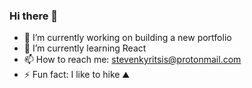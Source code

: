 ### Hi there 👋

- 🔭 I’m currently working on building a new portfolio
- 🌱 I’m currently learning React
- 📫 How to reach me: <a href="mailto:stevenkyritsis@protonmail.com">stevenkyritsis@protonmail.com</a>
- ⚡ Fun fact: I like to hike ⛰️

<!--
**stevenkyritsis/stevenkyritsis** is a ✨ _special_ ✨ repository because its `README.md` (this file) appears on your GitHub profile.

Here are some ideas to get you started:

- 👯 I’m looking to collaborate on ...
- 💬 Ask me about my ...
- 😄 Pronouns: ...
- 🤔 I’m looking for help with ...
-->
